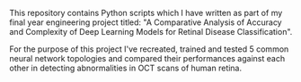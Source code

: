 This repository contains Python scripts which I have written as part of my final year engineering project titled: "A Comparative Analysis of Accuracy and Complexity of Deep Learning Models for Retinal Disease Classification".

For the purpose of this project I've recreated, trained and tested 5 common neural network topologies and compared their performances against each other in detecting abnormalities in OCT scans of human retina.

